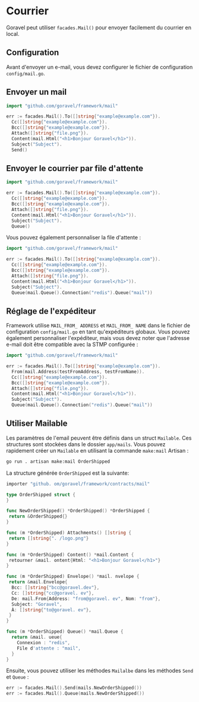 # Courrier

Goravel peut utiliser `facades.Mail()` pour envoyer facilement du courrier en local.

## Configuration

Avant d'envoyer un e-mail, vous devez configurer le fichier de configuration `config/mail.go`.

## Envoyer un mail

```go
import "github.com/goravel/framework/mail"

err := facades.Mail().To([]string{"example@example.com"}).
  Cc([]string{"example@example.com"}).
  Bcc([]string{"example@example.com"}).
  Attach([]string{"file.png"}).
  Content(mail.Html("<h1>Bonjour Goravel</h1>")).
  Subject("Subject").
  Send()
```

## Envoyer le courrier par file d'attente

```go
import "github.com/goravel/framework/mail"

err := facades.Mail().To([]string{"example@example.com"}).
  Cc([]string{"example@example.com"}).
  Bcc([]string{"example@example.com"}).
  Attach([]string{"file.png"}).
  Content(mail.Html("<h1>Bonjour Goravel</h1>")).
  Subject("Subject").
  Queue()
```

Vous pouvez également personnaliser la file d'attente :

```go
import "github.com/goravel/framework/mail"

err := facades.Mail().To([]string{"example@example.com"}).
  Cc([]string{"example@example.com"}).
  Bcc([]string{"example@example.com"}).
  Attach([]string{"file.png"}).
  Content(mail.Html("<h1>Bonjour Goravel</h1>")).
  Subject("Subject").
  Queue(mail.Queue().Connection("redis").Queue("mail"))
```

## Réglage de l'expéditeur

Framework utilise `MAIL_FROM_ ADDRESS` et `MAIL_FROM_ NAME` dans le fichier de configuration `config/mail.go` en tant qu'expéditeurs globaux.
Vous pouvez également personnaliser l'expéditeur, mais vous devez noter que l'adresse e-mail doit être compatible avec la STMP
configurée :

```go
import "github.com/goravel/framework/mail"

err := facades.Mail().To([]string{"example@example.com"}).
  From(mail.Address(testFromAddress, testFromName)).
  Cc([]string{"example@example.com"}).
  Bcc([]string{"example@example.com"}).
  Attach([]string{"file.png"}).
  Content(mail.Html("<h1>Bonjour Goravel</h1>")).
  Subject("Subject").
  Queue(mail.Queue().Connection("redis").Queue("mail"))
```

## Utiliser Mailable

Les paramètres de l'email peuvent être définis dans un struct `Mailable`. Ces structures sont stockées dans le dossier `app/mails`.
Vous pouvez rapidement créer un `Mailable` en utilisant la commande `make:mail` Artisan :

```bash
go run . artisan make:mail OrderShipped
```

La structure générée `OrderShipped` est la suivante:

```go
importer "github. om/goravel/framework/contracts/mail"

type OrderShipped struct {
}

func NewOrderShipped() *OrderShipped() *OrderShipped {
 return &OrderShipped{}
}

func (m *OrderShipped) Attachments() []string {
 return []string{". /logo.png"}
}

func (m *OrderShipped) Content() *mail.Content {
 retourner &mail. ontent{Html: "<h1>Bonjour Goravel</h1>"}
}

func (m *OrderShipped) Envelope() *mail. nvelope {
 return &mail.Envelope{
  Bcc: []string{"bcc@goravel.dev"},
  Cc: []string{"cc@goravel. ev"},
  De: mail.From{Address: "from@goravel. ev", Nom: "from"},
  Subject: "Goravel",
  À: []string{"to@goravel. ev"},
 }
}

func (m *OrderShipped) Queue() *mail.Queue {
  return &mail. ueue{
    Connexion : "redis",
    File d'attente : "mail",
  }
}
```

Ensuite, vous pouvez utiliser les méthodes `Mailalbe` dans les méthodes `Send` et `Queue` :

```go
err := facades.Mail().Send(mails.NewOrderShipped())
err := facades.Mail().Queue(mails.NewOrderShipped())
```
